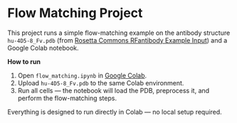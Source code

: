 # Flow Matching Project

This project runs a simple flow-matching example on the antibody structure `hu-4D5-8_Fv.pdb` (from [Rosetta Commons RFantibody Example Input](https://github.com/RosettaCommons/RFantibody/tree/main/scripts/examples/example_inputs)) and a Google Colab notebook.

**How to run**  
1. Open `flow_matching.ipynb` in [Google Colab](https://colab.research.google.com/).  
2. Upload `hu-4D5-8_Fv.pdb` to the same Colab environment.  
3. Run all cells — the notebook will load the PDB, preprocess it, and perform the flow-matching steps.

Everything is designed to run directly in Colab — no local setup required.
